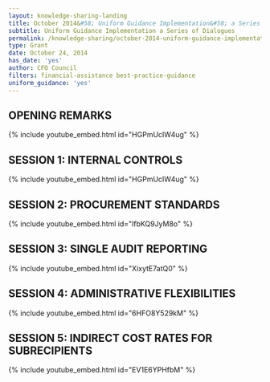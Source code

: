 ```yaml
---
layout: knowledge-sharing-landing
title: October 2014&#58; Uniform Guidance Implementation&#58; a Series of Dialogues
subtitle: Uniform Guidance Implementation a Series of Dialogues
permalink: /knowledge-sharing/october-2014-uniform-guidance-implementation-a-series-of-dialogues/
type: Grant
date: October 24, 2014
has_date: 'yes'
author: CFO Council 
filters: financial-assistance best-practice-guidance
uniform_guidance: 'yes'
---
```


## OPENING REMARKS

{% include youtube_embed.html id="HGPmUcIW4ug" %}  

## SESSION 1: INTERNAL CONTROLS

{% include youtube_embed.html id="HGPmUcIW4ug" %}  

## SESSION 2: PROCUREMENT STANDARDS

{% include youtube_embed.html id="lfbKQ9JyM8o" %}  

## SESSION 3: SINGLE AUDIT REPORTING

{% include youtube_embed.html id="XixytE7atQ0" %} 

## SESSION 4: ADMINISTRATIVE FLEXIBILITIES

{% include youtube_embed.html id="6HFO8Y529kM" %}  

## SESSION 5: INDIRECT COST RATES FOR SUBRECIPIENTS

{% include youtube_embed.html id="EV1E6YPHfbM" %}  


